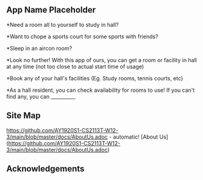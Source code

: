 ## App Name Placeholder

*Need a room all to yourself to study in hall?

*Want to chope a sports court for some sports with friends?

*Sleep in an aircon room?

*Look no further!  With this app of ours, you can get a room or facility in hall at any time (not too close to actual start time of usage)

*Book any of your hall's facilities (Eg. Study rooms, tennis courts, etc)

*As a hall resident, you can check availability for rooms to use! If you can't find any, you can __________

## Site Map

https://github.com/AY1920S1-CS2113T-W12-3/main/blob/master/docs/AboutUs.adoc - automatic!
[About Us] (https://github.com/AY1920S1-CS2113T-W12-3/main/blob/master/docs/AboutUs.adoc)


## Acknowledgements
